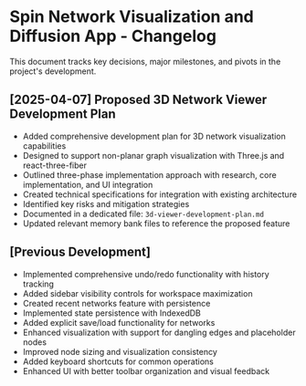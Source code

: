 # Spin Network Visualization and Diffusion App - Changelog

This document tracks key decisions, major milestones, and pivots in the project's development.

## [2025-04-07] Proposed 3D Network Viewer Development Plan

- Added comprehensive development plan for 3D network visualization capabilities
- Designed to support non-planar graph visualization with Three.js and react-three-fiber
- Outlined three-phase implementation approach with research, core implementation, and UI integration
- Created technical specifications for integration with existing architecture
- Identified key risks and mitigation strategies
- Documented in a dedicated file: `3d-viewer-development-plan.md`
- Updated relevant memory bank files to reference the proposed feature

## [Previous Development]

- Implemented comprehensive undo/redo functionality with history tracking
- Added sidebar visibility controls for workspace maximization
- Created recent networks feature with persistence
- Implemented state persistence with IndexedDB
- Added explicit save/load functionality for networks
- Enhanced visualization with support for dangling edges and placeholder nodes
- Improved node sizing and visualization consistency
- Added keyboard shortcuts for common operations
- Enhanced UI with better toolbar organization and visual feedback
